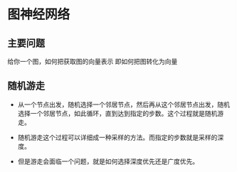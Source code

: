 # 图神经网络
## 主要问题
给你一个图，如何把获取图的向量表示
即如何把图转化为向量

## 随机游走
- 从一个节点出发，随机选择一个邻居节点，然后再从这个邻居节点出发，随机选择一个邻居节点，如此循环，直到达到指定的步数。这个过程就是随机游走。

- 随机游走这个过程可以详细成一种采样的方法。而指定的步数就是采样的深度。

- 但是游走会面临一个问题，就是如何选择深度优先还是广度优先。